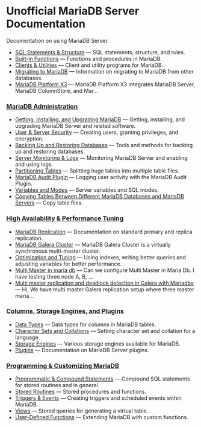 # Unofficial MariaDB Server Documentation

Documentation on using MariaDB Server.

- [SQL Statements & Structure](/sql-statements-structure/) — SQL statements, structure, and rules.
- [Built-in Functions](/built-in-functions/) — Functions and procedures in MariaDB.
- [Clients & Utilities](/clients-utilities/) — Client and utility programs for MariaDB.
- [Migrating to MariaDB](/migrating-to-mariadb/) — Information on migrating to MariaDB from other databases.
- [MariaDB Platform X3](/mariadb-platform-x3/) — MariaDB Platform X3 integrates MariaDB Server, MariaDB ColumnStore, and Mar...

### [MariaDB Administration](/mariadb-administration)

- [Getting, Installing, and Upgrading MariaDB](/mariadb-administration/getting-installing-and-upgrading-mariadb/) — Getting, installing, and upgrading MariaDB Server and related software.
- [User & Server Security](/mariadb-administration/user-server-security/) — Creating users, granting privileges, and encryption.
- [Backing Up and Restoring Databases](/mariadb-administration/backing-up-and-restoring-databases/) — Tools and methods for backing up and restoring databases.
- [Server Monitoring & Logs](/mariadb-administration/server-monitoring-logs/) — Monitoring MariaDB Server and enabling and using logs.
- [Partitioning Tables](/mariadb-administration/partitioning-tables/) — Splitting huge tables into multiple table files.
- [MariaDB Audit Plugin](/columns-storage-engines-and-plugins/plugins/mariadb-audit-plugin/) — Logging user activity with the MariaDB Audit Plugin.
- [Variables and Modes](/mariadb-administration/variables-and-modes/) — Server variables and SQL modes.
- [Copying Tables Between Different MariaDB Databases and MariaDB Servers](/mariadb-administration/copying-tables-between-different-mariadb-databases-and-mariadb-servers/) — Copy table files.

### [High Availability &amp; Performance Tuning](/replication-cluster-multi-master)

- [MariaDB Replication](/replication/standard-replication/) — Documentation on standard primary and replica replication.
- [MariaDB Galera Cluster](/replication/galera-cluster/) — MariaDB Galera Cluster is a virtually synchronous multi-master cluster.
- [Optimization and Tuning](/replication/optimization-and-tuning/) — Using indexes, writing better queries and adjusting variables for better performance.
- [Multi Master in maria db](/replication/multi-master-in-maria-db/) — Can we configure Multi Master in Maria Db. I have testing three node A, B, ...
- [Multi master replication and deadlock detection in Galera with Mariadbs](/replication/multi-master-replication-and-deadlock-detection-in-galera-with-mariadbs/) — Hi, 
We have multi master Galera replication setup where three master maria...

### [Columns, Storage Engines, and Plugins](/columns-storage-engines-and-plugins)

- [Data Types](/columns-storage-engines-and-plugins/data-types/) — Data types for columns in MariaDB tables.
- [Character Sets and Collations](/columns-storage-engines-and-plugins/data-types/string-data-types/character-sets/) — Setting character set and collation for a language.
- [Storage Engines](/columns-storage-engines-and-plugins/storage-engines/) — Various storage engines available for MariaDB.
- [Plugins](/columns-storage-engines-and-plugins/plugins/) — Documentation on MariaDB Server plugins.

### [Programming &amp; Customizing MariaDB](/programming-customizing-mariadb)

- [Programmatic & Compound Statements](/programming-customizing-mariadb/programmatic-compound-statements/) — Compound SQL statements for stored routines and in general.
- [Stored Routines](/programming-customizing-mariadb/stored-routines/) — Stored procedures and functions.
- [Triggers & Events](/programming-customizing-mariadb/triggers-events/) — Creating triggers and scheduled events within MariaDB.
- [Views](/programming-customizing-mariadb/views/) — Stored queries for generating a virtual table.
- [User-Defined Functions](/programming-customizing-mariadb/user-defined-functions/) — Extending MariaDB with custom functions.
